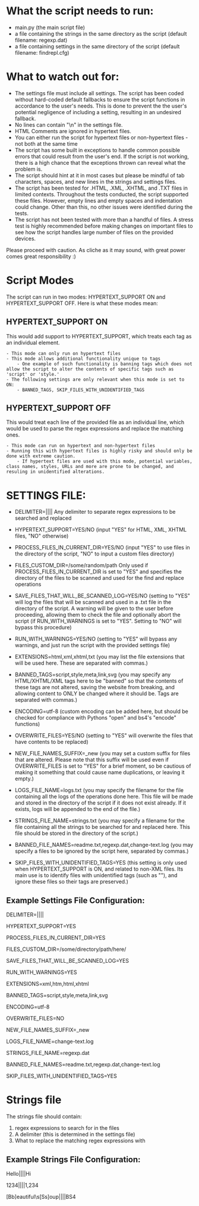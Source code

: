 # What the script needs to run:
- main.py (the main script file)
- a file containing the strings in the same directory as the script (default filename: regexp.dat)
- a file containing settings in the same directory of the script (default filename: findrepl.cfg)

# What to watch out for:
- The settings file must include all settings. The script has been coded without hard-coded default fallbacks to ensure the script functions in accordance to the user's needs. This is done to prevent the the user's potential negligence of including a setting, resulting in an undesired fallback.
- No lines can contain "\n" in the settings file.
- HTML Comments are ignored in hypertext files.
- You can either run the script for hypertext files or non-hypertext files - not both at the same time
- The script has some built in exceptions to handle common possible errors that could result from the user's end. If the script is not working, there is a high chance that the exceptions thrown can reveal what the problem is.
- The script should hint at it in most cases but please be mindful of tab characters, spaces, and new lines in the strings and settings files.
- The script has been tested for .HTML, .XML, .XHTML, and .TXT files in limited contexts. Throughout the tests conducted, the script supported these files. However, empty lines and empty spaces and indentation could change. Other than this, no other issues were identified during the tests.
- The script has not been tested with more than a handful of files. A stress test is highly recommended before making changes on important files to see how the script handles large number of files on the provided devices.

Please proceed with caution. As cliche as it may sound, with great power comes great responsibility :)

# Script Modes
The script can run in two modes: HYPERTEXT_SUPPORT ON and HYPERTEXT_SUPPORT OFF. Here is what these modes mean:

## HYPERTEXT_SUPPORT ON

This would add support to HYPERTEXT_SUPPORT, which treats each tag as an individual element.

    - This mode can only run on hypertext files
    - This mode allows additional functionality unique to tags
        - One example of such functionality is banning tags which does not allow the script to alter the contents of specific tags such as 'script' or 'style.'
    - The following settings are only relevant when this mode is set to ON:
        - BANNED_TAGS, SKIP_FILES_WITH_UNIDENTIFIED_TAGS

## HYPERTEXT_SUPPORT OFF

This would treat each line of the provided file as an individual line, which would be used to parse the regex expressions and replace the matching ones.

    - This mode can run on hypertext and non-hypertext files
    - Running this with hypertext files is highly risky and should only be done with extreme caution.
        - If hypertext files are used with this mode, potential variables, class names, styles, URLs and more are prone to be changed, and resuling in unidentified alterations.



# SETTINGS FILE:

- DELIMITER=|||| Any delimiter to separate regex expressions to be searched and replaced

- HYPERTEXT_SUPPORT=YES/NO (input "YES" for HTML, XML, XHTML files, "NO" otherwise)

- PROCESS_FILES_IN_CURRENT_DIR=YES/NO (input "YES" to use files in the directory of the script, "NO" to input a custom files directory)

- FILES_CUSTOM_DIR=/some/random/path Only used if PROCESS_FILES_IN_CURRENT_DIR is set to "YES" and specifies the directory of the files to be scanned and used for the find and replace operations

- SAVE_FILES_THAT_WILL_BE_SCANNED_LOG=YES/NO (setting to "YES" will log the files that will be scanned and used in a .txt file in the directory of the script. A warning will be given to the user before proceeding, allowing them to check the file and optionally abort the script (if RUN_WITH_WARNINGS is set to "YES". Setting to "NO" will bypass this procedure)

- RUN_WITH_WARNINGS=YES/NO (setting to "YES" will bypass any warnings, and just run the script with the provided settings file)

- EXTENSIONS=html,xml,xhtml,txt (you may list the file extensions that will be used here. These are separated with commas.)

- BANNED_TAGS=script,style,meta,link,svg (you may specify any HTML/XHTML/XML tags here to be "banned" so that the contents of these tags are not altered, saving the website from breaking, and allowing content to ONLY be changed where it should be. Tags are separated with commas.)

- ENCODING=utf-8 (custom encoding can be added here, but should be checked for compliance with Pythons "open" and bs4's "encode" functions)

- OVERWRITE_FILES=YES/NO (setting to "YES" will overwrite the files that have contents to be replaced)

- NEW_FILE_NAMES_SUFFIX=_new (you may set a custom suffix for files that are altered. Please note that this suffix will be used even if OVERWRITE_FILES is set to "YES" for a brief moment, so be cautious of making it something that could cause name duplications, or leaving it empty.) 

- LOGS_FILE_NAME=logs.txt (you may specify the filename for the file containing all the logs of the operations done here. This file will be made and stored in the directory of the script if it does not exist already. If it exists, logs will be appended to the end of the file.)

- STRINGS_FILE_NAME=strings.txt (you may specify a filename for the file containing all the strings to be searched for and replaced here. This file should be stored in the directory of the script.)

- BANNED_FILE_NAMES=readme.txt,regexp.dat,change-text.log (you may specify a files to be ignored by the script here, separated by commas.)

- SKIP_FILES_WITH_UNIDENTIFIED_TAGS=YES (this setting is only used when HYPERTEXT_SUPPORT is ON, and related to non-XML files. Its main use is to identify files with unidentified tags (such as "<? ... ?>"), and ignore these files so their tags are preserved.)


## Example Settings File Configuration:

DELIMITER=||||

HYPERTEXT_SUPPORT=YES

PROCESS_FILES_IN_CURRENT_DIR=YES

FILES_CUSTOM_DIR=/some/directory/path/here/

SAVE_FILES_THAT_WILL_BE_SCANNED_LOG=YES

RUN_WITH_WARNINGS=YES

EXTENSIONS=xml,htm,html,xhtml

BANNED_TAGS=script,style,meta,link,svg

ENCODING=utf-8

OVERWRITE_FILES=NO

NEW_FILE_NAMES_SUFFIX=_new

LOGS_FILE_NAME=change-text.log

STRINGS_FILE_NAME=regexp.dat

BANNED_FILE_NAMES=readme.txt,regexp.dat,change-text.log

SKIP_FILES_WITH_UNIDENTIFIED_TAGS=YES

# Strings file

The strings file should contain:
1. regex expressions to search for in the files
2. A delimiter (this is determined in the settings file)
3. What to replace the matching regex expressions with

## Example Strings File Configuration:

Hello||||Hi

1234||||1,234

[Bb]eautiful\s[Ss]oup||||BS4